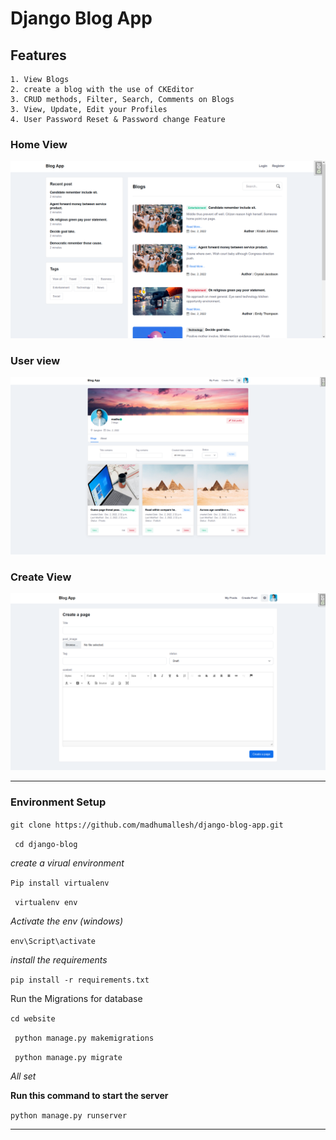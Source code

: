 # Django Blog App

## Features

    1. View Blogs
    2. create a blog with the use of CKEditor
    3. CRUD methods, Filter, Search, Comments on Blogs
    3. View, Update, Edit your Profiles
    4. User Password Reset & Password change Feature

### Home View

![Home image](/screenshots/home.png)

### User view

![User Image](/screenshots/user.png)

### Create View

![Blog Create Image](/screenshots/create.png)

---

### **Environment Setup**

`git clone https://github.com/madhumallesh/django-blog-app.git`

` cd django-blog`

_create a virual environment_

`Pip install virtualenv`

` virtualenv env`

_Activate the env (windows)_

`env\Script\activate`

_install the requirements_

`pip install -r requirements.txt`

Run the Migrations for database

` cd website `

` python manage.py makemigrations`

` python manage.py migrate`

_All set_

**Run this command to start the server**

`python manage.py runserver`

---
